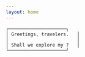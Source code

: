 ```yaml
---
layout: home
---
```



    ┌─────────────────────┐
    │ Greetings, travelers.   │ 
    │                         │     
    │ Shall we explore my ?   │
    └─────────────────────┘

